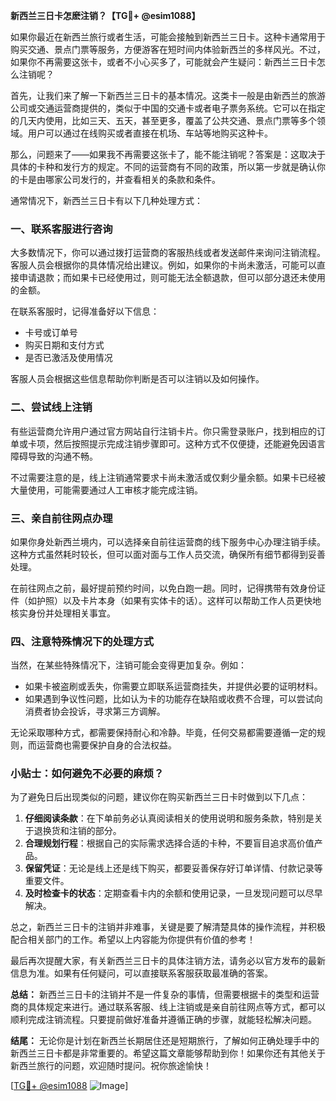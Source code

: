 **新西兰三日卡怎麽注销？【TG💪+ @esim1088】**

如果你最近在新西兰旅行或者生活，可能会接触到新西兰三日卡。这种卡通常用于购买交通、景点门票等服务，方便游客在短时间内体验新西兰的多样风光。不过，如果你不再需要这张卡，或者不小心买多了，可能就会产生疑问：新西兰三日卡怎么注销呢？

首先，让我们来了解一下新西兰三日卡的基本情况。这类卡一般是由新西兰的旅游公司或交通运营商提供的，类似于中国的交通卡或者电子票务系统。它可以在指定的几天内使用，比如三天、五天，甚至更多，覆盖了公共交通、景点门票等多个领域。用户可以通过在线购买或者直接在机场、车站等地购买这种卡。

那么，问题来了——如果我不再需要这张卡了，能不能注销呢？答案是：这取决于具体的卡种和发行方的规定。不同的运营商有不同的政策，所以第一步就是确认你的卡是由哪家公司发行的，并查看相关的条款和条件。

通常情况下，新西兰三日卡有以下几种处理方式：

### 一、联系客服进行咨询

大多数情况下，你可以通过拨打运营商的客服热线或者发送邮件来询问注销流程。客服人员会根据你的具体情况给出建议。例如，如果你的卡尚未激活，可能可以直接申请退款；而如果卡已经使用过，则可能无法全额退款，但可以部分退还未使用的金额。

在联系客服时，记得准备好以下信息：
- 卡号或订单号
- 购买日期和支付方式
- 是否已激活及使用情况

客服人员会根据这些信息帮助你判断是否可以注销以及如何操作。

### 二、尝试线上注销

有些运营商允许用户通过官方网站自行注销卡片。你只需登录账户，找到相应的订单或卡项，然后按照提示完成注销步骤即可。这种方式不仅便捷，还能避免因语言障碍导致的沟通不畅。

不过需要注意的是，线上注销通常要求卡尚未激活或仅剩少量余额。如果卡已经被大量使用，可能需要通过人工审核才能完成注销。

### 三、亲自前往网点办理

如果你身处新西兰境内，可以选择亲自前往运营商的线下服务中心办理注销手续。这种方式虽然耗时较长，但可以面对面与工作人员交流，确保所有细节都得到妥善处理。

在前往网点之前，最好提前预约时间，以免白跑一趟。同时，记得携带有效身份证件（如护照）以及卡片本身（如果有实体卡的话）。这样可以帮助工作人员更快地核实身份并处理相关事宜。

### 四、注意特殊情况下的处理方式

当然，在某些特殊情况下，注销可能会变得更加复杂。例如：
- 如果卡被盗刷或丢失，你需要立即联系运营商挂失，并提供必要的证明材料。
- 如果遇到争议性问题，比如认为卡的功能存在缺陷或收费不合理，可以尝试向消费者协会投诉，寻求第三方调解。

无论采取哪种方式，都需要保持耐心和冷静。毕竟，任何交易都需要遵循一定的规则，而运营商也需要保护自身的合法权益。

### 小贴士：如何避免不必要的麻烦？

为了避免日后出现类似的问题，建议你在购买新西兰三日卡时做到以下几点：
1. **仔细阅读条款**：在下单前务必认真阅读相关的使用说明和服务条款，特别是关于退换货和注销的部分。
2. **合理规划行程**：根据自己的实际需求选择合适的卡种，不要盲目追求高价值产品。
3. **保留凭证**：无论是线上还是线下购买，都要妥善保存好订单详情、付款记录等重要文件。
4. **及时检查卡的状态**：定期查看卡内的余额和使用记录，一旦发现问题可以尽早解决。

总之，新西兰三日卡的注销并非难事，关键是要了解清楚具体的操作流程，并积极配合相关部门的工作。希望以上内容能为你提供有价值的参考！

最后再次提醒大家，有关新西兰三日卡的具体注销方法，请务必以官方发布的最新信息为准。如果有任何疑问，可以直接联系客服获取最准确的答案。

**总结：**
新西兰三日卡的注销并不是一件复杂的事情，但需要根据卡的类型和运营商的具体规定来进行。通过联系客服、线上注销或是亲自前往网点等方式，都可以顺利完成注销流程。只要提前做好准备并遵循正确的步骤，就能轻松解决问题。

**结尾：**
无论你是计划在新西兰长期居住还是短期旅行，了解如何正确处理手中的新西兰三日卡都是非常重要的。希望这篇文章能够帮助到你！如果你还有其他关于新西兰旅行的问题，欢迎随时提问。祝你旅途愉快！

[[TG💪+ @esim1088](https://t.me/s/esim1088) ![Image](https://i.postimg.cc/4NQfJmqS/Snipaste-2025-05-13-00-14-12.png)]
